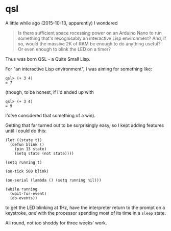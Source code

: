 # qsl

A little while ago (2015-10-13, apparently) I wondered

> Is there sufficient space rocessing power on an Arduino Nano to run something that's recognisably an interactive Lisp environment?  And, if so, would the massive 2K of RAM be enough to do anything useful?  Or even enough to blink the LED on a timer?

Thus was born QSL - a Quite Small Lisp.

For "an interactive Lisp environment", I was aiming for something like:
```
qsl> (+ 3 4)
= 7
```
(though, to be honest, if I'd ended up with
```
qsl> (+ 3 4)
= 9
```
I'd've considered that something of a win).

Getting that far turned out to be surprisingly easy, so I kept adding features until I could do this:

```
(let ((state t))
  (defun blink ()
    (pin 13 state)
    (setq state (not state))))

(setq running t)

(on-tick 500 blink)

(on-serial (lambda () (setq running nil)))

(while running
  (wait-for-event)
  (do-events))
```
to get the LED blinking at 1Hz, have the interpreter return to the prompt on a keystroke, _and_ with the processor spending most of its time in a `sleep` state.

All round, not too shoddy for three weeks' work.
